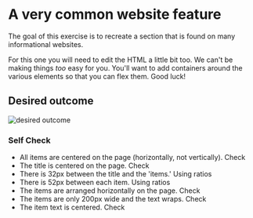# A very common website feature

The goal of this exercise is to recreate a section that is found on many informational websites.

For this one you will need to edit the HTML a little bit too. We can't be making things _too_ easy for you. You'll want to add containers around the various elements so that you can flex them. Good luck!

## Desired outcome

![desired outcome](./desired-outcome.png)

### Self Check

- All items are centered on the page (horizontally, not vertically). Check
- The title is centered on the page. Check
- There is 32px between the title and the 'items.' Using ratios
- There is 52px between each item. Using ratios
- The items are arranged horizontally on the page. Check
- The items are only 200px wide and the text wraps. Check
- The item text is centered. Check
